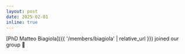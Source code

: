 ```yaml
---
layout: post
date: 2025-02-01
inline: true
---
```


[PhD Matteo Biagiola]({{ '/members/biagiola' | relative_url }}) joined our group 👋
